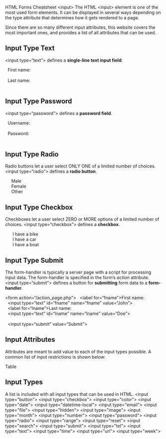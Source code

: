 HTML Forms Cheatsheet
&lt;input&gt;
The HTML &lt;input&gt; element is one of the most used form elements. It can be displayed in several ways depending on the type attribute that determines how it gets rendered to a page.

Since there are so many different input attributes, this website covers the most important ones, and provides a list of all attributes that can be used.

## Input Type Text
&lt;input type=“text”&gt; defines a **single-line text input field**:

<form>
  <label for=“fname”>First name:</label><br>
  <input type=“text” id=“fname” name=“fname”><br>
  <label for=“lname”>Last name:</label><br>
  <input type=“text” id=“lname” name=“lname”>
</form>

## Input Type Password
&lt;input type=“password”&gt; defines a **password field**.

<form>
  <label for=“username”>Username:</label><br>
  <input type=“text” id=“username” name=“username”><br>
  <label for=“pwd”>Password:</label><br>
  <input type=“password” id=“pwd” name=“pwd”>
</form>

## Input Type Radio
Radio buttons let a user select ONLY ONE of a limited number of choices.
&lt;input type=“radio”&gt; defines a **radio button**.

<form>
  <input type=“radio” id=“male” name=“gender” value=“male”>
  <label for=“male”>Male</label><br>
  <input type=“radio” id=“female” name=“gender” value=“female”>
  <label for=“female”>Female</label><br>
  <input type=“radio” id=“other” name=“gender” value=“other”>
  <label for=“other”>Other</label>
</form>

## Input Type Checkbox
Checkboxes let a user select ZERO or MORE options of a limited number of choices.
&lt;input type=“checkbox”&gt; defines a **checkbox**.

<form>
  <input type=“checkbox” id=“vehicle1” name=“vehicle1” value=“Bike”>
  <label for=“vehicle1”> I have a bike</label><br>
  <input type=“checkbox” id=“vehicle2” name=“vehicle2” value=“Car”>
  <label for=“vehicle2”> I have a car</label><br>
  <input type=“checkbox” id=“vehicle3” name=“vehicle3” value=“Boat”>
  <label for=“vehicle3”> I have a boat</label>
</form>

## Input Type Submit
The form-handler is typically a server page with a script for processing input data.
The form-handler is specified in the form’s *action* attribute.
&lt;input type=&ldquo;submit&rdquo;&gt; defines a button for **submitting** form data to a **form-handler**.

<form action=“/action_page.php”>
  <label for=“fname”>First name:</label><br>
  <input type=“text” id=“fname” name=“fname” value=“John”><br>
  <label for=“lname”>Last name:</label><br>
  <input type=“text” id=“lname” name=“lname” value=“Doe”><br><br>
  <input type=“submit” value=“Submit”>
</form>

## Input Attributes
Attributes are meant to add value to each of the input types possible.
A common list of input restrictions is shown below:

Table

## Input Types
A list is included with all input types that can be used in HTML.
&lt;input type=&quot;button&quot;&gt;
&lt;input type=&quot;checkbox&quot;&gt;
&lt;input type=&quot;color&quot;&gt;
&lt;input type=&quot;date&quot;&gt;
&lt;input type=&quot;datetime-local&quot;&gt;
&lt;input type=&quot;email&quot;&gt;
&lt;input type=&quot;file&quot;&gt;
&lt;input type=&quot;hidden&quot;&gt;
&lt;input type=&quot;image&quot;&gt;
&lt;input type=&quot;month&quot;&gt;
&lt;input type=&quot;number&quot;&gt;
&lt;input type=&quot;password&quot;&gt;
&lt;input type=&quot;radio&quot;&gt;
&lt;input type=&quot;range&quot;&gt;
&lt;input type=&quot;reset&quot;&gt;
&lt;input type=&quot;search&quot;&gt;
&lt;input type=&quot;submit&quot;&gt;
&lt;input type=&quot;tel&quot;&gt;
&lt;input type=&quot;text&quot;&gt;
&lt;input type=&quot;time&quot;&gt;
&lt;input type=&quot;url&quot;&gt;
&lt;input type=&quot;week&quot;&gt;